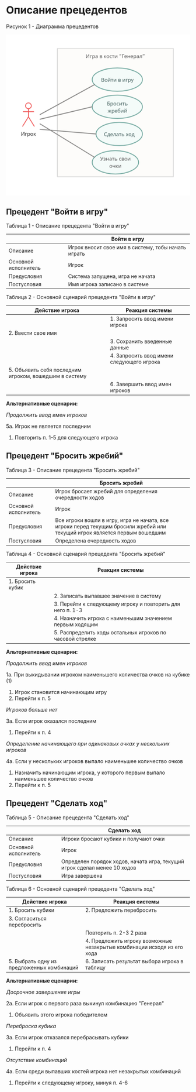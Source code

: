 # Описание прецедентов

Рисунок 1 - Диаграмма прецедентов

![Рисунок 1 - Диаграмма прецедентов](/images/lab1.p1.png)

## Прецедент "Войти в игру"

Таблица 1 - Описание прецедента "Войти в игру"

| | Войти в игру |
|---|---|
| Описание | Игрок вносит свое имя в систему, тобы начать играть |
| Основной исполнитель | Игрок |
| Предусловия | Система запущена, игра не начата |
| Постусловия | Имя игрока записано в системе |

Таблица 2 - Основной сценарий прецедента "Войти в игру"

| Действие игрока | Реакция системы |
| --- | --- |
| | 1. Запросить ввод имени игрока |
| 2. Ввести свое имя | |
| | 3. Сохранить введенные данные |
| | 4. Запросить ввод имени следующего игрока |
| 5. Объявить себя последним игроком, вошедшим в систему | |
| | 6. Завершить ввод имен игроков |

**Альтернативные сценарии:**

*Продолжить ввод имен игроков*

5а. Игрок не является последним
  1. Повторить п. 1-5 для следующего игрока

## Прецедент "Бросить жребий"

Таблица 3 - Описание прецедента "Бросить жребий"

| | Бросить жребий |
|---|---|
| Описание | Игрок бросает жребий для определения очередности ходов |
| Основной исполнитель | Игрок |
| Предусловия | Все игроки вошли в игру, игра не начата, все игроки перед текущим бросили жребий или текущий игрок является первым вошедшим |
| Постусловия | Определена очередность ходов |

Таблица 4 - Основной сценарий прецедента "Бросить жребий"

| Действие игрока | Реакция системы |
| --- | --- |
| 1. Бросить кубик | |
| | 2. Записать выпавшее значение в систему |
| | 3. Перейти к следующему игроку и повторить для него п. 1-3 |
| | 4. Назначить игрока с наименьшим значением первым ходящим |
| | 5. Распределить ходы остальных игроков по часовой стрелке |

**Альтернативные сценарии:**

*Продолжить ввод имен игроков*

1а. При выкидывании игроком наименьшего количества очков на кубике (1)
  1. Игрок становится начинающим игру
  2. Перейти к п. 5

*Игроков больше нет*

3а. Если игрок оказался последним
  1. Перейти к п. 4

*Определение начинающего при одинаковых очках у нескольких игроков*

4а. Если у нескольких игроков выпало наименьшее количество очков
  1. Назначить начинающим игрока, у которого первым выпало наименьшее количество очков
  2. Перейти к п. 5

## Прецедент "Сделать ход"

Таблица 5 - Описание прецедента "Сделать ход"

| | Сделать ход |
|---|---|
| Описание | Игроки бросают кубики и получают очки |
| Основной исполнитель | Игрок |
| Предусловия | Определен порядок ходов, начата игра, текущий игрок сделал менее 10 ходов |
| Постусловия | Игра завершена |

Таблица 6 - Основной сценарий прецедента "Сделать ход"

| Действие игрока | Реакция системы |
| --------------- | --------------- |
| 1. Бросить кубики | 2. Предложить перебросить |
| 3. Согласиться перебросить |  |
| | Повторить п. 2-3 2 раза |
|  | 4. Предложить игроку возможные незакрытые комбинации исходя из его хода |
| 5. Выбрать одну из предложенных комбинаций | 6. Записать результат выбора игрока в таблицу |

**Альтернативные сценарии:**

*Досрочное завершение игры*

2а. Если игрок с первого раза выкинул комбинацию "Генерал"
  1. Объявить этого игрока победителем

*Переброска кубика*

3а. Если игрок отказался перебрасывать кубики
  1. Перейти к п. 4

*Отсутствие комбинаций*

4а. Если среди выпавших костей игрока нет незакрытых комбинаций
  1. Перейти к следующему игроку, минуя п. 4-6


